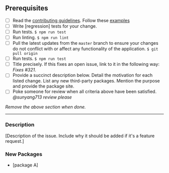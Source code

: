 ## Prerequisites

- [ ] Read the [contributing guidelines](CONTRIBUTING.md). Follow these [examples](CONTRIBUTING.md#examples)
- [ ] Write [regression] tests for your change.
- [ ] Run tests. `$ npm run test`
- [ ] Run linting. `$ npm run lint`
- [ ] Pull the latest updates from the `master` branch to ensure your changes do not conflict with or affect any functionality of the application. `$ git pull origin`
- [ ] Run tests. `$ npm run test`
- [ ] Title precisely. If this fixes an open issue, link to it in the following way: *Fixes #321*.
- [ ] Provide a succinct description below. Detail the motivation for each listed change. List any new third-party packages. Mention the purpose and provide the package site.
- [ ] Poke someone for review when all criteria above have been satisfied. *@sunyang713 review please*

*Remove the above section when done.*

---

### Description

[Description of the issue. Include why it should be added if it's a feature request.]

### New Packages
- [package A]
